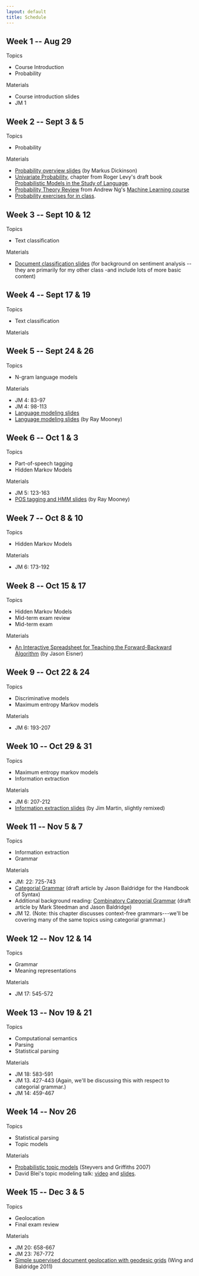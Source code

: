 ```yaml
---
layout: default
title: Schedule
---
```


## Week 1 -- Aug 29

Topics

* Course Introduction
* Probability

Materials

* Course introduction slides
* JM 1


## Week 2 -- Sept 3 & 5

Topics 

* Probability

Materials

* [Probability overview slides](http://nlp-s11.utcompling.com/schedule/dickinson-prob-review.pdf?attredirects=0&d=1) (by Markus Dickinson)
* [Univariate Probability](http://idiom.ucsd.edu/~rlevy/textbook/pmsl_2.pdf), chapter from Roger Levy's draft book [Probabilistic Models in the Study of Language](http://idiom.ucsd.edu/~rlevy/textbook/text.html).
* [Probability Theory Review](http://www.stanford.edu/class/cs229/section/cs229-prob.pdf) from Andrew Ng's [Machine Learning course](http://www.stanford.edu/class/cs229/)
* [Probability exercises for in class](http://jones.ling.indiana.edu/~mdickinson/09/645/slides/02-prob/inclass1.pdf).


## Week 3 -- Sept 10 & 12

Topics

* Text classification

Materials

* [Document classification slides](http://lnc-s11.utcompling.com/schedule/LNC-DocClassify.pdf) (for background on sentiment analysis -- they are primarily for my other class -and include lots of more basic content)


## Week 4 -- Sept 17 & 19

Topics

* Text classification

Materials


## Week 5 -- Sept 24 & 26

Topics

* N-gram language models

Materials

* JM 4: 83-97
* JM 4: 98-113
* [Language modeling slides](http://nlp-s11.utcompling.com/schedule/NLP-LanguageModels.pdf?attredirects=0)
* [Language modeling slides](http://www.cs.utexas.edu/~mooney/cs388/slides/ngrams.ppt) (by Ray Mooney)


## Week 6 -- Oct 1 & 3

Topics

* Part-of-speech tagging
* Hidden Markov Models

Materials

* JM 5: 123-163
* [POS tagging and HMM slides](http://www.cs.utexas.edu/~mooney/cs388/slides/pos-tagging.ppt) (by Ray Mooney)

## Week 7 -- Oct 8 & 10

Topics

* Hidden Markov Models

Materials

* JM 6: 173-192


## Week 8 -- Oct 15 & 17

Topics

* Hidden Markov Models
* Mid-term exam review
* Mid-term exam

Materials

* [An Interactive Spreadsheet for Teaching the Forward-Backward Algorithm](http://www.aclweb.org/anthology-new/W/W02/W02-0102.pdf) (by Jason Eisner)

## Week 9 -- Oct 22 & 24

Topics

* Discriminative models
* Maximum entropy Markov models

Materials

* JM 6: 193-207


## Week 10 -- Oct 29 & 31

Topics

* Maximum entropy markov models
* Information extraction

Materials

* JM 6: 207-212
* [Information extraction slides](http://nlp-s11.utcompling.com/schedule/martin_ie.ppt) (by Jim Martin, slightly remixed)


## Week 11 -- Nov 5 & 7

Topics

* Information extraction
* Grammar

Materials

* JM: 22: 725-743
* [Categorial Grammar](http://comp.ling.utexas.edu/jbaldrid/papers/baldridge_cg_handbook_syntax.pdf) (draft article by Jason Baldridge for the Handbook of Syntax)
* Additional background reading: [Combinatory Categorial Grammar](http://comp.ling.utexas.edu/jbaldrid/papers/SteedmanBaldridgeNTSyntax.pdf) (draft article by Mark Steedman and Jason Baldridge)
* JM 12. (Note: this chapter discusses context-free grammars---we'll be covering many of the same topics using categorial grammar.)


## Week 12 -- Nov 12 & 14

Topics

* Grammar
* Meaning representations

Materials

* JM 17: 545-572


## Week 13 -- Nov 19 & 21

Topics

* Computational semantics
* Parsing
* Statistical parsing

Materials

* JM 18: 583-591
* JM 13. 427-443 (Again, we'll be discussing this with respect to categorial grammar.)
* JM 14: 459-467


## Week 14 -- Nov 26

Topics

* Statistical parsing
* Topic models

Materials

* [Probabilistic topic models](http://cocosci.berkeley.edu/tom/papers/SteyversGriffiths.pdf) (Steyvers and Griffiths 2007)
* David Blei's topic modeling talk: [video](http://video.google.com/videoplay?docid=3077213787166426672) and [slides](http://www.cs.princeton.edu/~blei/modeling-science.pdf).


## Week 15 -- Dec 3 & 5

Topics

* Geolocation
* Final exam review

Materials

* JM 20: 658-667
* JM 23: 767-772
* [Simple supervised document geolocation with geodesic grids](http://www.jasonbaldridge.com/papers/wing-baldridge-acl2011.pdf) (Wing and Baldridge 2011)

